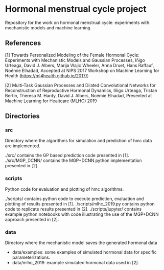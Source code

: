 # Hormonal menstrual cycle project

Repository for the work on hormonal menstrual cycle: experiments with mechanistic models and machine learning.

## References
[1] Towards Personalized Modeling of the Female Hormonal Cycle: Experiments with Mechanistic Models and Gaussian Processes, Iñigo Urteaga, David J. Albers, Marija Vlajic Wheeler, Anna Druet, Hans Raffauf, Noémie Elhadad, Accepted at NIPS 2017 Workshop on Machine Learning for Health (https://ml4health.github.io/2017/)

[2] Multi-Task Gaussian Processes and Dilated Convolutional Networks for Reconstruction of Reproductive Hormonal Dynamics, Iñigo Urteaga, Tristan Bertin, Theresa M. Hardy, David J. Albers, Noémie Elhadad, Presented at Machine Learning for Healtcare (MLHC) 2019

## Directories

### src

Directory where the algorithms for simulation and prediction of hmc data are implemented.

./src/ contains the GP based prediction code presented in [1].
./src/MGP_DCNN/ contains the MGP+DCNN python implementation presented in [2].

### scripts

Python code for evaluation and plotting of hmc algorithms.

./scripts/ contains python code to execute prediction, evaluation and plotting of results presented in [1].
./scripts/mlhc_2019.py contains python code to replicate results presented in [2].
./scripts/jupyter/ contains example python notebooks with code illustrating the use of the MGP+DCNN approach presented in [2].

### data

Directory where the mechanistic model saves the generated hormonal data

- data/examples: some examples of simulated hormonal data for specific parameterizations.
- data/mlhc_2019: example simulated hormonal data used in [2].
